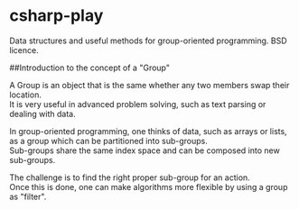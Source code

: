 csharp-play
===========

Data structures and useful methods for group-oriented programming. 
BSD licence.  

##Introduction to the concept of a "Group"

A Group is an object that is the same whether any two members swap their location.  
It is very useful in advanced problem solving, such as text parsing or dealing with data.  

In group-oriented programming, one thinks of data, such as arrays or lists,  
as a group which can be partitioned into sub-groups.  
Sub-groups share the same index space and can be composed into new sub-groups.  

The challenge is to find the right proper sub-group for an action.  
Once this is done, one can make algorithms more flexible by using a group as "filter".  
